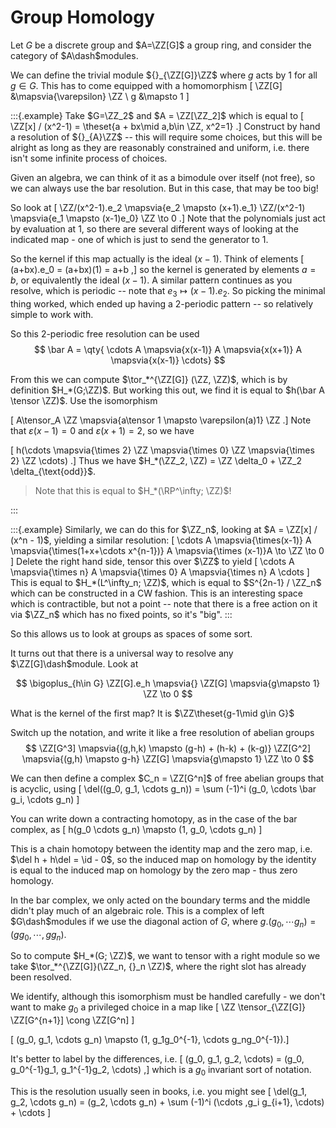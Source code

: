 # Group Homology 

Let $G$ be a discrete group and $A=\ZZ[G]$ a group ring, and consider the category of $A\dash$modules.

We can define the trivial module ${}_{\ZZ[G]}\ZZ$ where $g$ acts by 1 for all $g\in G$. This has to come equipped with a homomorphism 
\[
\ZZ[G] &\mapsvia{\varepsilon} \ZZ \\
g &\mapsto 1
\]

:::{.example}
Take $G=\ZZ_2$ and $A = \ZZ[\ZZ_2]$ which is equal to 
\[
\ZZ[x] / (x^2-1) = \theset{a + bx\mid a,b\in \ZZ, x^2=1}
.\]
Construct by hand a resolution of ${}_{A}\ZZ$ -- this will require some choices, but this will be alright as long as they are reasonably constrained and uniform, i.e. there isn't some infinite process of choices.

Given an algebra, we can think of it as a bimodule over itself (not free), so we can always use the bar resolution. But in this case, that may be too big!

So look at 
\[
\ZZ/(x^2-1).e_2 \mapsvia{e_2 \mapsto (x+1).e_1} \ZZ/(x^2-1) \mapsvia{e_1 \mapsto (x-1)e_0} \ZZ \to 0
.\]
Note that the polynomials just act by evaluation at 1, so there are several different ways of looking at the indicated map - one of which is just to send the generator to 1.

So the kernel if this map actually is the ideal $(x-1)$. Think of elements 
\[ 
(a+bx).e_0 = (a+bx)(1) = a+b
,\]
so the kernel is generated by elements $a=b$, or equivalently the ideal $(x-1)$. 
A similar pattern continues as you resolve, which is periodic -- note that $e_3 \mapsto (x-1).e_2$. 
So picking the minimal thing worked, which ended up having a 2-periodic pattern -- so relatively simple to work with.

So this 2-periodic free resolution can be used
$$
\bar A = \qty{ \cdots A \mapsvia{x(x-1)} A \mapsvia{x(x+1)} A \mapsvia{x(x-1)} \cdots}
$$

From this we can compute $\tor_*^{\ZZ[G]} (\ZZ, \ZZ)$, which is by definition $H_*(G;\ZZ)$. But working this out, we find it is equal to $h(\bar A \tensor \ZZ)$. Use the isomorphism 

\[
A\tensor_A \ZZ \mapsvia{a\tensor 1 \mapsto \varepsilon(a)1} \ZZ
.\] 
Note that $\varepsilon(x-1) =0$ and $\varepsilon(x+1) = 2$, so we have 

\[
h(\cdots \mapsvia{\times 2} \ZZ \mapsvia{\times 0} \ZZ \mapsvia{\times 2} \ZZ \cdots)
.\] 
Thus we have $H_*(\ZZ_2, \ZZ) = \ZZ \delta_0 + \ZZ_2 \delta_{\text{odd}}$.

> Note that this is equal to $H_*(\RP^\infty; \ZZ)$!

:::

:::{.example}
Similarly, we can do this for $\ZZ_n$, looking at $A = \ZZ[x] / (x^n - 1)$, yielding a similar resolution:
\[
\cdots A \mapsvia{\times(x-1)} A \mapsvia{\times(1+x+\cdots x^{n-1})} A \mapsvia{\times (x-1)}A \to \ZZ \to 0
\]
Delete the right hand side, tensor this over $\ZZ$ to yield
\[
\cdots A \mapsvia{\times n} A \mapsvia{\times 0} A \mapsvia{\times n} A \cdots
\]
This is equal to $H_*(L^\infty_n; \ZZ)$, which is equal to $S^{2n-1} / \ZZ_n$ which can be constructed in a CW fashion. 
This is an interesting space which is contractible, but not a point -- note that there is a free action on it via $\ZZ_n$ which has no fixed points, so it's "big".
:::

So this allows us to look at groups as spaces of some sort.

It turns out that there is a universal way to resolve any $\ZZ[G]\dash$module. Look at

$$
\bigoplus_{h\in G} \ZZ[G].e_h \mapsvia{} \ZZ[G] \mapsvia{g\mapsto 1} \ZZ \to 0
$$

What is the kernel of the first map? It is $\ZZ\theset{g-1\mid g\in G}$

Switch up the notation, and write it like a free resolution of abelian groups
$$
\ZZ[G^3] \mapsvia{(g,h,k) \mapsto (g-h) + (h-k) + (k-g)} \ZZ[G^2] \mapsvia{(g,h) \mapsto g-h} \ZZ[G] \mapsvia{g\mapsto 1} \ZZ \to 0
$$

We can then define a complex $C_n = \ZZ[G^n]$ of free abelian groups that is acyclic, using 
\[
\del((g_0, g_1, \cdots g_n)) = \sum (-1)^i (g_0, \cdots \bar g_i, \cdots g_n)
\]

You can write down a contracting homotopy, as in the case of the bar complex, as
  \[
h(g_0 \cdots g_n) \mapsto (1, g_0, \cdots g_n)
  \]

This is a chain homotopy between the identity map and the zero map, i.e. $\del h + h\del = \id - 0$, so the induced map on homology by the identity is equal to the induced map on homology by the zero map - thus zero homology.

In the bar complex, we only acted on the boundary terms and the middle didn't play much of an algebraic role. This is a complex of left $G\dash$modules if we use the diagonal action of $G$, where $g.(g_0, \cdots g_n) = (gg_0, \cdots , gg_n)$.


So to compute $H_*(G; \ZZ)$, we want to tensor with a right module so we take $\tor_*^{\ZZ[G]}(\ZZ_n, {}_n \ZZ)$, where the right slot has already been resolved. 

We identify, although this isomorphism must be handled carefully - we don't want to make $g_0$ a privileged choice in a map like 
\[
\ZZ \tensor_{\ZZ[G]} \ZZ[G^{n+1}] \cong \ZZ[G^n]
\]

\[
(g_0, g_1, \cdots g_n) \mapsto (1, g_1g_0^{-1}, \cdots g_ng_0^{-1}).\]

It's better to label by the differences, i.e. 
\[
(g_0, g_1, g_2, \cdots) = (g_0, g_0^{-1}g_1, g_1^{-1}g_2, \cdots)
,\] 
which is a $g_0$ invariant sort of notation. 

This is the resolution usually seen in books, i.e. you might see
\[
\del(g_1, g_2, \cdots g_n) = (g_2, \cdots g_n) + \sum (-1)^i (\cdots ,g_i g_{i+1}, \cdots) + \cdots
\]
